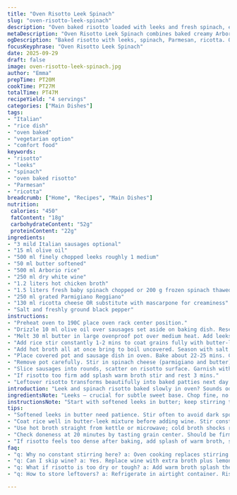 ```yaml
---
title: "Oven Risotto Leek Spinach"
slug: "oven-risotto-leek-spinach"
description: "Oven baked risotto loaded with leeks and fresh spinach, enriched with Parmesan and ricotta. Optional Italian sausages for extra bite. Risotto cooks gently in the oven, absorbing flavors without constant stirring. Leeks softened in butter start the base, wine deglazes, then hot broth steams the rice to al dente. Spinach and cheese folded in last moment, creamy, luscious texture. Hands-off ease but watch the aroma and texture for best results. Skip sausages for veggie version or swap them for diced pancetta. A midway rich risotto twist showing why timing and layering matter here."
metaDescription: "Oven Risotto Leek Spinach combines baked creamy Arborio rice, softened leeks, fresh spinach, Parmesan and ricotta for layered texture and rich flavor."
ogDescription: "Baked risotto with leeks, spinach, Parmesan, ricotta. Oven cooks rice gently, skips constant stirring. Optional sausages or pancetta swap for depth."
focusKeyphrase: "Oven Risotto Leek Spinach"
date: 2025-09-29
draft: false
image: oven-risotto-leek-spinach.jpg
author: "Emma"
prepTime: PT20M
cookTime: PT27M
totalTime: PT47M
recipeYield: "4 servings"
categories: ["Main Dishes"]
tags:
- "Italian"
- "rice dish"
- "oven baked"
- "vegetarian option"
- "comfort food"
keywords:
- "risotto"
- "leeks"
- "spinach"
- "oven baked risotto"
- "Parmesan"
- "ricotta"
breadcrumb: ["Home", "Recipes", "Main Dishes"]
nutrition: 
 calories: "450"
 fatContent: "18g"
 carbohydrateContent: "52g"
 proteinContent: "22g"
ingredients:
- "3 mild Italian sausages optional"
- "15 ml olive oil"
- "500 ml finely chopped leeks roughly 1 medium"
- "50 ml butter softened"
- "500 ml Arborio rice"
- "250 ml dry white wine"
- "1.2 liters hot chicken broth"
- "1.5 liters fresh baby spinach chopped or 200 g frozen spinach thawed squeezed dry"
- "250 ml grated Parmigiano Reggiano"
- "130 ml ricotta cheese OR substitute with mascarpone for creaminess"
- "Salt and freshly ground black pepper"
instructions:
- "Preheat oven to 190C place oven rack center position."
- "Drizzle 10 ml olive oil over sausages set aside on baking dish. Reserve remainder of oil."
- "Melt 30 ml butter in large ovenproof pot over medium heat. Add leeks. Salt lightly to draw moisture. Cook stirring occasionally till softened, translucent but not browned about 5-7 mins. Smells sweet, slightly fragrant."
- "Add rice stir constantly 1-2 mins to coat grains fully with butter-leek base. Rice looks glossy, sound changes slightly. Pour wine. Stir and let reduce almost dry, wine aroma sharpens; stop when mostly evaporated."
- "Add hot broth all at once bring to boil uncovered. Season with salt, pepper. Cover with tight lid or foil."
- "Place covered pot and sausage dish in oven. Bake about 22-25 mins. Check risotto grain texture near 20 mins – should be tender yet firm, not mushy. Sausages fully cooked, firm to touch, juices clear."
- "Remove pot carefully. Stir in spinach cheese (parmigiano and butter). Spinach wilts immediately in the residual heat, risotto thickens, becomes creamy. Taste adjust salt pepper."
- "Slice sausages into rounds, scatter on risotto surface. Garnish with ricotta dollops or mascarpone dollops. Serve immediately."
- "If risotto too firm add splash warm broth stir and rest 3 mins."
- "Leftover risotto transforms beautifully into baked patties next day."
introduction: "Leek and spinach risotto baked slowly in oven? Sounds odd but it works. No need to stand and stir endlessly. I’ve tweaked ages, learned watch for juice simmering, smells changing, texture hitting that perfect chewy bite. The scent of leeks caramelizing gently in butter then wine reducing sharpens my appetite. Spinach thrown late retains vibrance and fresh taste. Used to add sausages; they bring punch but also swap with pancetta or mushroom for depth. Ricotta or better, mascarpone – richness that melts over warm grains and transforms each forkful. A dish balancing timing cues, smells, textures. Kitchen reminders not to overcook, to trust eyes and touch. Don’t forget to season well."
ingredientsNote: "Leeks – crucial for subtle sweet base. Chop fine, no limp soggy bits or bitter green tops here. Spinach – fresh best, washed well, frozen is lifeline but drain thoroughly. Arborio rice – starch holds moisture, creamy risotto key. For broth, chicken broth preferred but veg broth can replace no fuss. White wine – dry variety adds acidity, skip for more mellow, replace with extra broth and lemon zest. Butter split purposefully; initial for aroma and cook softness, last to enrich creamy texture. Parmesan sharp, packed flavor but swap with Pecorino or aged Asiago if you want edge. Ricotta or mascarpone adds smooth finish; ricotta lighter but mascarpone richer, great for decadent feel. Sausages optional; for veggie leave out or use smoky tofu. Olive oil used sparingly for roasting sausages but can swap with grapeseed oil."
instructionsNote: "Start with softened leeks in butter; keep stirring to prevent burning but watch for translucency not color—sharp bitterness if darkened. Never rush rice coating stage; wine evaporation is key for concentrated flavor and prevents raw taste. Using hot broth straight from kettle or microwave brings steady cooking, avoids cooling risotto. Cover tightly to lock steam; trap heat, cook rice evenly without drying. Oven temp fluctuates; check texture near 20 mins rib tasting grain for firm center. Sausage cooking times vary by size; check internal temperature or cut to ensure no pink. Stir in spinach off heat to keep green bright, melt cheese last step for creamy consistency—avoid over mixing ricotta or it loses texture. Serve immediately; risotto waits for no one."
tips:
- "Softened leeks in butter need patience. Stir often to avoid dark spots that bring sharp bitterness. Watch translucency; it’s subtle. Timing- 5 to 7 mins, smells sweet, not browned. Chop fine but no limp stray bits. Texture matters for flavor base."
- "Coat rice well in butter-leek mixture before adding wine. Stir constantly here for gloss, slight sound change in pan, rice grain looks shiny. Wine evaporation is critical. Let reduce almost dry then stop. Raw wine taste ruins texture later."
- "Use hot broth straight from kettle or microwave; cold broth shocks rice, slows cooking, breaks texture. Pour all at once. Bring to boil uncovered to adjust salt and pepper properly. Cover tight after to lock steam, cook grains evenly. Steam is your friend here."
- "Check doneness at 20 minutes by tasting grain center. Should be firm but tender; mushy is overdone, crunchy is undercooked. Oven temps vary, so rib test vital. Stir risotto off heat when adding spinach and cheese; maintain vibrant green and creamy finish without breaking fibers."
- "If risotto feels too dense after baking, add splash of warm broth, stir lightly, then let rest off heat 3 minutes. It softens texture without watering down. For swap options, sausages switch to smoky tofu or pancetta. Butter split purposefully: first for softening, last for richness layering."
faq:
- "q: Why no constant stirring here? a: Oven cooking replaces stirring. Steam heats evenly, rice cooks gentle. Saves work but watch texture. Stir spinach and cheese only at end or lose texture."
- "q: Can I skip wine? a: Yes. Replace wine with extra broth plus lemon zest to add brightness. Wine cuts starch flavor, but not mandatory. Dry white preferred but stock works fine too."
- "q: What if risotto is too dry or tough? a: Add warm broth splash then rest 3 mins. Help grains absorb moisture. Oven heat dries surface; broth rescue needed. Avoid overbaking. Timing check with grain bite crucial."
- "q: How to store leftovers? a: Refrigerate in airtight container. Risotto firms up. Reheat with splash water or broth, stir gently. Baked patties next day work well. Freeze not ideal; texture shifts, but they hold if thawed well."

---
```

